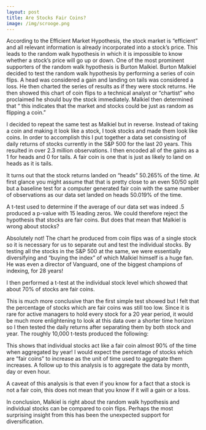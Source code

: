 ```yaml
---
layout: post
title: Are Stocks Fair Coins?
image: /img/scrooge.png
---
```


According to the Efficient Market Hypothesis, the stock market is “efficient” and all relevant information is already incorporated into a stock’s price. This leads to the random walk hypothesis in which it is impossible to know whether a stock’s price will go up or down. One of the most prominent supporters of the random walk hypothesis is Burton Malkiel.
Burton Malkiel decided to test the random walk hypothesis by performing a series of coin flips. A head was considered a gain and landing on tails was considered a loss. He then charted the series of results as if they were stock returns. He then showed this chart of coin flips to a technical analyst or “chartist” who proclaimed he should buy the stock immediately. Malkiel then determined that “ this indicates that the market and stocks could be just as random as flipping a coin.”

I decided to repeat the same test as Malkiel but in reverse. Instead of taking a coin and making it look like a stock, I took stocks and made them look like coins. In order to accomplish this I put together a data set consisting of daily returns of stocks currently in the S&P 500 for the last 20 years. This resulted in over 2.3 million observations. I then encoded all of the gains as a 1 for heads and 0 for tails. A fair coin is one that is just as likely to land on heads as it is tails.

It turns out that the stock returns landed on “heads” 50.265% of the time. At first glance you might assume that that is pretty close to an even 50/50 split but a baseline test for a computer generated fair coin with the same number of observations as our data set landed on heads 50.019% of the time.

A t-test used to determine if the average of our data set was indeed .5 produced a p-value with 15 leading zeros. We could therefore reject the hypothesis that stocks are fair coins. But does that mean that Malkiel is wrong about stocks?

Absolutely not! The chart he produced from coin flips was of a single stock so it is necessary for us to separate out and test the individual stocks. By testing all the stocks in the S&P 500 at the same, we were essentially diversifying and “buying the index” of which Malkiel himself is a huge fan. He was even a director of Vanguard, one of the biggest champions of indexing, for 28 years!

I then performed a t-test at the individual stock level which showed that about 70% of stocks are fair coins.

This is much more conclusive than the first simple test showed but I felt that the percentage of stocks which are fair coins was still too low. Since it is rare for active managers to hold every stock for a 20 year period, it would be much more enlightening to look at this data over a shorter time horizon so I then tested the daily returns after separating them by both stock and year. The roughly 10,000 t-tests produced the following:

This shows that individual stocks act like a fair coin almost 90% of the time when aggregated by year! I would expect the percentage of stocks which are “fair coins” to increase as the unit of time used to aggregate them increases. A follow up to this analysis is to aggregate the data by month, day or even hour.

A caveat of this analysis is that even if you know for a fact that a stock is not a fair coin, this does not mean that you know if it will a gain or a loss.

In conclusion, Malkiel is right about the random walk hypothesis and individual stocks can be compared to coin flips. Perhaps the most surprising insight from this has been the unexpected support for diversification.
